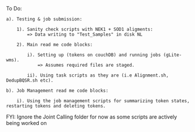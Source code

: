To Do:

```
a). Testing & job submission:

	1). Sanity check scripts with NEK1 + SOD1 aligments:
		=> Data writing to "Test_Samples" in disk NL
	
	2). Main read me code blocks:

		i). Setting up (tokens on couchDB) and running jobs (gLite-wms).
			=> Assumes required files are staged.

		ii). Using task scripts as they are (i.e Alignment.sh, DedupBQSR.sh etc).
```



```
b). Job Management read me code blocks:

	i). Using the job management scripts for summarizing token states, restarting tokens and deleting tokens.
```



FYI: Ignore the Joint Calling folder for now as some scripts are actively being worked on
